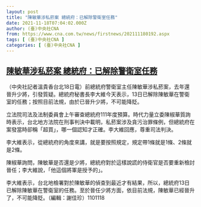 ```yaml
---
layout: post
title: "陳敏華涉私菸案 總統府：已解除警衛室任務"
date: 2021-11-18T07:04:02.000Z
author: (臺)中央社CNA
from: https://www.cna.com.tw/news/firstnews/202111180192.aspx
tags: [ (臺)中央社CNA ]
categories: [ (臺)中央社CNA ]
---
```

<!--1637219042000-->
[陳敏華涉私菸案 總統府：已解除警衛室任務](https://www.cna.com.tw/news/firstnews/202111180192.aspx)
------

<div>
<div></div><div><p>（中央社記者溫貴香台北18日電）前總統府警衛室主任陳敏華涉私菸案，去年還晉升少將，引發質疑。總統府秘書長李大維今天表示，13日已解除陳敏華在警衛室的任務；按照目前法規，由於已晉升少將，不可能降貶。</p><p>立法院司法及法制委員會上午審查總統府111年度預算。時代力量立委陳椒華質詢時表示，台北地方法院在刑事判決中載明，私菸案涉及貪污治罪條例，但總統府在案發當時卻稱「超買」，哪一個認知才正確。李大維回應，尊重司法判決。</p><p>李大維表示，從總統府的角度來講，就是要按照規定，規定帶1條就是1條、2條就是2條。</p><p>陳椒華詢問，陳敏華是否還是少將，總統府對於這樣說謊的侍衛官是否要重新檢討晉任；李大維說，「他這個將軍是授予的」。</p><p>李大維表示，台北地檢署對於陳敏華的偵查到最近才有結果，所以，總統府13日已解除陳敏華在警衛室的任務。至於晉任少將方面，依目前法規，陳敏華已經晉升了，不可能降貶。（編輯：謝佳珍）1101118</p></div>
</div>
